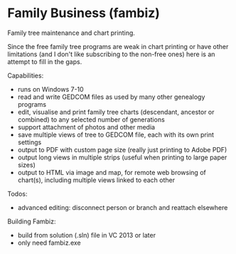 # Family Business (fambiz)
Family tree maintenance and chart printing.

Since the free family tree programs are weak in chart printing or have other limitations (and I don't like subscribing to the non-free ones) here is an attempt to fill in the gaps.

Capabilities:
- runs on Windows 7-10
- read and write GEDCOM files as used by many other genealogy programs
- edit, visualise and print family tree charts (descendant, ancestor or combined) to any selected number of generations
- support attachment of photos and other media
- save multiple views of tree to GEDCOM file, each with its own print settings
- output to PDF with custom page size (really just printing to Adobe PDF)
- output long views in multiple strips (useful when printing to large paper sizes)
- output to HTML via image and map, for remote web browsing of chart(s), including multiple views linked to each other

Todos:
- advanced editing: disconnect person or branch and reattach elsewhere

Building Fambiz:
- build from solution (.sln) file in VC 2013 or later
- only need fambiz.exe
